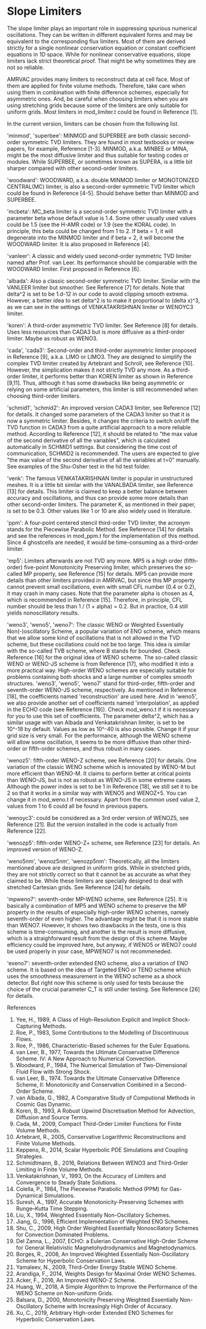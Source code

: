# Slope Limiters

The slope limiter plays an important role in suppressing spurious numerical oscillations.
They can be written in different equivalent forms and may be equivalent to the corresponding flux limiters.
Most of them are derived strictly for a single nonlinear conservation equation or constant coefficient equations in 1D space.
While for nonlinear conservative equations, slope limiters lack strict theoretical proof.
That might be why sometimes they are not so reliable.

AMRVAC provides many limiters to reconstruct data at cell face.
Most of them are applied for finite volume methods.
Therefore, take care when using them in combination with finite difference schemes, especially for asymmetric ones.
And, be careful when choosing limiters when you are using stretching grids because some of the limiters are only suitable for uniform grids.
Most limiters in mod_limiter.t could be found in Reference [1].

In the current version, limiters can be chosen from the following list.

'minmod', 'superbee': MINMOD and SUPERBEE are both classic second-order symmetric TVD limiters. They are found in most textbooks or review papers, for example, Reference [1-3]. MINMOD, a.k.a. MINBEE or MINA, might be the most diffusive limiter and thus suitable for testing codes or modules. While SUPERBEE, or sometimes known as SUPERA, is a little bit sharper compared with other second-order limiters.

'woodward': WOODWARD, a.k.a. double MINMOD limiter or MONOTONIZED CENTRAL(MC) limiter, is also a second-order symmetric TVD limiter which could be found in Reference [4-5]. Should behave better than MINMOD and SUPERBEE.

'mcbeta': MC_beta limiter is a second-order symmetric TVD limiter with a parameter beta whose default value is 1.4. Some other usually used values could be 1.5 (see the H-AMR code) or 1.9 (see the KORAL code). In principle, this beta could be changed from 1 to 2. If beta = 1, it will degenerate into the MINMOD limiter and if beta = 2, it will become the WOODWARD limiter. It is also proposed in Reference [4].

'vanleer': A classic and widely used second-order symmetric TVD limiter named after Prof. van Leer. Its performance should be comparable with the WOODWARD limiter. First proposed in Reference [6].

'albada': Also a classic second-order symmetric TVD limiter. Similar with the VANLEER limiter but smoother. See Reference [7] for details. Note that delta^2 is set to be 1.d-12 in our code to avoid clipping smooth extrema. However, a better idea to set delta^2 is to make it proportional to (delta x)^3, as we can see in the settings of VENKATAKRISHNAN limiter or WENOYC3 limiter.

'koren': A third-order asymmetric TVD limiter. See Reference [8] for details. Uses less resources than CADA3 but is more diffusive as a third-order limiter. Maybe as robust as WENO3.

'cada', 'cada3': Second-order and third-order asymmetric limiter proposed in Reference [9], a.k.a. LIMO or LIMO3. They are designed to simplify the complex TVD limiter created by Artebrant and Schroll, see Reference [10]. However, the simplication makes it not strictly TVD any more. As a third-order limiter, it performs better than KOREN limiter as shown in Reference [9,11]. Thus, although it has some drawbacks like being asymmetric or relying on some artificial parameters, this limiter is still recommended when choosing third-order limiters.

'schmid1', 'schmid2': An improved version CADA3 limiter, see Reference [12] for details. It changed some parameters of the CADA3 limiter so that it is now a symmetric limiter. Besides, it changes the criteria to switch on/off the TVD function in CADA3 from a quite artificial approach to a more reliable method. According to Reference [12], it should be related to "the max value of the second derivative of all the variables", which is calculated automatically in SCHMID1 settings. But considering the time cost of communication, SCHMID2 is recommended. The users are expected to give "the max value of the second derivative of all the variables at t=0" manually. See examples of the Shu-Osher test in the hd test folder.

'venk': The famous VENKATAKRISHNAN limiter is popular in unstructured meshes. It is a little bit similar with the VANALBADA limiter, see Reference [13] for details. This limiter is claimed to keep a better balance between accuracy and oscillations, and thus can provide some more details than other second-order limiters. The parameter K, as mentioned in their paper, is set to be 0.3. Other values like 1 or 10 are also widely used in literature.

'ppm': A four-point centered stencil third-order TVD limiter, the acronym stands for the Piecewise Parabolic Method. See Reference [14] for details and see the references in mod_ppm.t for the implementation of this method. Since 4 ghostcells are needed, it would be time-consuming as a third-order limiter.

'mp5': Limiters afterwards are not TVD any more. MP5 is a high order (fifth-order) five-point Monotonicity Preserving limiter, which preserves the so-called MP property, see Reference [15] for details. MP5 can provide more details than other limiters provided in AMRVAC, but since this MP property cannot prevent small oscillations, even with small CFL number (0.4 or 0.2), it may crash in many cases. Note that the parameter alpha is chosen as 4, which is recommended in Reference [15]. Therefore, in principle, CFL number should be less than 1 / (1 + alpha) = 0.2. But in practice, 0.4 still yields nonoscillatory results.

'weno3', 'weno5', 'weno7': The classic WENO or Weighted Essentially Non(-)oscillatory Scheme, a popular variation of ENO scheme, which means that we allow some kind of oscillations that is not allowed in the TVD scheme, but these oscillations could not be too large. This idea is similar with the so-called TVB scheme, where B stands for bounded. Check Reference [16] for the original idea of WENO scheme. The so-called classic WENO or WENO-JS scheme is from Reference [17], who modified it into a more practical way. High-order WENO schemes are especially suitable for problems containing both shocks and a large number of complex smooth structures. 'weno3', 'weno5', 'weno7' stand for third-order, fifth-order and seventh-order WENO-JS scheme, respectively. As mentioned in Reference [18], the coefficients named 'reconstruction' are used here. And in 'weno5', we also provide another set of coefficients named 'interpolation', as applied in the ECHO code (see Reference [19]). Check mod_weno.t if it is necessary for you to use this set of coefficients. The parameter delta^2, which has a similar usage with van Albada and Venkatakrishnan limiter, is set to be 10^-18 by default. Values as low as 10^-40 is also possible. Change it if your grid size is very small. For the performance, although the WENO scheme will allow some oscillation, it seems to be more diffusive than other third-order or fifth-order schemes, and thus robust in many cases.

'wenoz5': fifth-order WENO-Z scheme, see Reference [20] for details. One variation of the classic WENO scheme which is innovated by WENO-M but more efficient than WENO-M. It claims to perform better at critical points than WENO-JS, but is not as robust as WENO-JS in some extreme cases. Although the power index is set to be 1 in Reference [18], we still set it to be 2 so that it works in a similar way with WENO5 and WENOZ+5. You can change it in mod_weno.t if necessary. Apart from the common used value 2, values from 1 to 6 could all be found in previous papers.

'wenoyc3': could be considered as a 3rd order version of WENOZ5, see Reference [21]. But the version installed in the code is actually from Reference [22].

'wenozp5': fifth-order WENO-Z+ scheme, see Reference [23] for details. An improved version of WENO-Z.

'weno5nm', 'wenoz5nm', 'wenozp5nm': Theoretically, all the limiters mentioned above are designed in uniform grids. While in stretched grids, they are not strictly correct so that it cannot be as accurate as what they claimed to be. While these limiters are specially designed to deal with stretched Cartesian grids. See Reference [24] for details.

'mpweno7': seventh-order MP-WENO scheme, see Reference [25]. It is basically a combination of MP5 and WENO scheme to preserve the MP property in the results of especially high-order WENO schemes, namely seventh-order of even higher. The advantage might be that it is more stable than WENO7. However, it shows two drawbacks in the tests, one is this scheme is time-comsuming, and another is the result is more diffusive, which is a straighforward result from the design of this scheme. Maybe efficiency could be improved here, but anyway, if WENO5 or WENO7 could be used properly in your case, MPWENO7 is not recommeneded.

'exeno7': seventh-order extended ENO scheme, also a variation of ENO scheme. It is based on the idea of Targeted ENO or TENO scheme which uses the smoothness measurement in the WENO scheme as a shock detector. But right now this scheme is only used for tests because the choice of the crucial parameter C_T is still under testing. See Reference [26] for details.

References
1. Yee, H., 1989, A Class of High-Resolution Explicit and Implicit Shock-Capturing Methods.
2. Roe, P., 1983, Some Contributions to the Modelling of Discontinuous Flows.
3. Roe, P., 1986, Characteristic-Based schemes for the Euler Equations.
4. van Leer, B., 1977, Towards the Ultimate Conservative Difference Scheme. IV: A New Approach to Numerical Convection.
5. Woodward, P., 1984, The Numerical Simulation of Two-Dimensional Fluid Flow with Strong Shock.
6. van Leer, B., 1974. Towards the Ultimate Conservative Difference Scheme, II: Monotonicity and Conservation Combined in a Second-Order Scheme.
7. van Albada, G., 1982, A Comparative Study of Computional Methods in Cosmic Gas Dynamic.
8. Koren, B., 1993, A Robust Upwind Discretisation Method for Advection, Diffusion and Source Terms.
9. Cada, M., 2009, Compact Third-Order Limiter Functions for Finite Volume Methods.
10. Artebrant, R., 2005, Conservative Logarithmic Reconstructions and Finite Volume Methods.
11. Keppens, R., 2014, Scalar Hyperbolic PDE Simulations and Coupling Strategies.
12. Schmidtmann, B., 2016, Relations Between WENO3 and Third-Order Limiting in Finite Volume Methods.
13. Venkatakrishnan, V., 1993, On the Accuracy of Limiters and Convergence to Steady State Solutions.
14. Colella, P., 1984, The Piecewise Parabolic Method (PPM) for Gas-Dynamical Simulations.
15. Suresh, A., 1997, Accurate Monotonicity-Preserving Schemes with Runge–Kutta Time Stepping.
16. Liu, X., 1994, Weighted Essentially Non-Oscillatory Schemes.
17. Jiang, G., 1996, Efficient Implementation of Weighted ENO Schemes.
18. Shu, C., 2009, High Order Weighted Essentially Nonoscillatory Schemes for Convection Dominated Problems.
19. Del Zanna, L., 2007, ECHO: a Eulerian Conservative High-Order Scheme for General Relativistic Magnetohydrodynamics and Magnetodynamics.
20. Borges, R., 2008, An Improved Weighted Essentially Non-Oscillatory Scheme for Hyperbolic Conservation Laws.
21. Yamaleev, N., 2009, Third-Order Energy Stable WENO Scheme.
22. Arandiga, F., 2014, Weights Design for Maximal Order WENO Schemes.
23. Acker, F., 2016, An Improved WENO-Z Scheme.
24. Huang, W., 2018, A Simple Algorithm to Improve the Performance of the WENO Scheme on Non-uniform Grids.
25. Balsara, D., 2000, Monotonicity Preserving Weighted Essentially Non-Oscillatory Scheme with Increasingly High Order of Accuracy.
26. Xu, C., 2019, Arbitrary High-order Extended ENO Schemes for Hyperbolic Conservation Laws.
